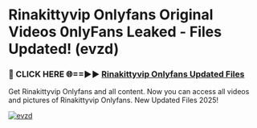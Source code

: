 # Rinakittyvip Onlyfans Original Videos 0nlyFans Leaked - Files Updated! (evzd)

<h3>🔴 CLICK HERE 🌐==►► <a href="https://tinyurl.com/2m67pmp6" rel="nofollow">Rinakittyvip Onlyfans Updated Files</a></h3>

Get Rinakittyvip Onlyfans and all content. Now you can access all videos and pictures of Rinakittyvip Onlyfans. New Updated Files 2025!

[![evzd](https://i.imgur.com/H4QAA4z.gif)](https://tinyurl.com/2m67pmp6)